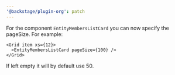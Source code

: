 ```yaml
---
'@backstage/plugin-org': patch
---
```


For the component `EntityMembersListCard` you can now specify the pageSize. For example:

```tsx
<Grid item xs={12}>
  <EntityMembersListCard pageSize={100} />
</Grid>
```

If left empty it will by default use 50.

